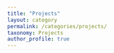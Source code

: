 ```yaml
---
title: "Projects"
layout: category
permalink: /categories/projects/
taxonomy: Projects
author_profile: true
---
```


